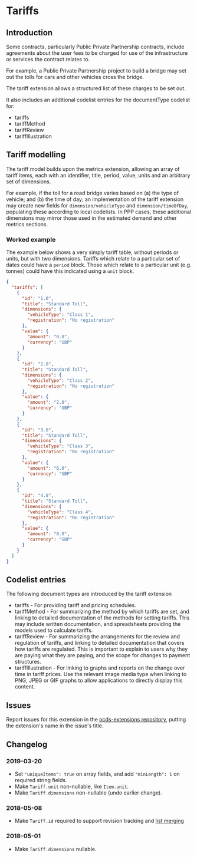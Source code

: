 # Tariffs

## Introduction

Some contracts, particularly Public Private Partnership contracts, include agreements about the user fees to be charged for use of the infrastructure or services the contract relates to.

For example, a Public Private Partnership project to build a bridge may set out the tolls for cars and other vehicles cross the bridge.

The tariff extension allows a structured list of these charges to be set out.

It also includes an additional codelist entries for the documentType codelist for:

* tariffs
* tariffMethod
* tariffReview
* tariffIllustration

## Tariff modelling

The tariff model builds upon the metrics extension, allowing an array of tariff items, each with an identifier, title, period, value, units and an arbitrary set of dimensions.

For example, if the toll for a road bridge varies based on (a) the type of vehicle; and (b) the time of day; an implementation of the tariff extension may create new fields for `dimension/vehicleType` and `dimension/timeOfDay`, populating these according to local codelists. In PPP cases, these additional dimensions may mirror those used in the estimated demand and other metrics sections.

### Worked example

The example below shows a very simply tariff table, without periods or units, but with two dimensions. Tariffs which relate to a particular set of dates could have a `period` block. Those which relate to a particular unit (e.g. tonnes) could have this indicated using a `unit` block.

```json
{
  "tariffs": [
    {
      "id": "1.0",
      "title": "Standard Toll",
      "dimensions": {
        "vehicleType": "Class 1",
        "registration": "No registration"
      },
      "value": {
        "amount": "0.0",
        "currency": "GBP"
      }
    },
    {
      "id": "2.0",
      "title": "Standard Toll",
      "dimensions": {
        "vehicleType": "Class 2",
        "registration": "No registration"
      },
      "value": {
        "amount": "2.0",
        "currency": "GBP"
      }
    },
    {
      "id": "3.0",
      "title": "Standard Toll",
      "dimensions": {
        "vehicleType": "Class 3",
        "registration": "No registration"
      },
      "value": {
        "amount": "6.0",
        "currency": "GBP"
      }
    },
    {
      "id": "4.0",
      "title": "Standard Toll",
      "dimensions": {
        "vehicleType": "Class 4",
        "registration": "No registration"
      },
      "value": {
        "amount": "8.0",
        "currency": "GBP"
      }
    }
  ]
}
```

## Codelist entries

The following document types are introduced by the tariff extension

* tariffs - For providing tariff and pricing schedules.
* tariffMethod - For summarizing the method by which tariffs are set, and linking to detailed documentation of the methods for setting tariffs. This may include written documentation, and spreadsheets providing the models used to calculate tariffs.
* tariffReview - For summarizing the arrangements for the review and regulation of tariffs, and linking to detailed documentation that covers how tariffs are regulated. This is important to explain to users why they are paying what they are paying, and the scope for changes to payment structures.
* tariffIllustration - For linking to graphs and reports on the change over time in tariff prices. Use the relevant image media type when linking to PNG, JPEG or GIF graphs to allow applications to directly display this content.

## Issues

Report issues for this extension in the [ocds-extensions repository](https://github.com/open-contracting/ocds-extensions/issues), putting the extension's name in the issue's title.

## Changelog

### 2019-03-20

* Set `"uniqueItems": true` on array fields, and add `"minLength": 1` on required string fields.
* Make `Tariff.unit` non-nullable, like `Item.unit`.
* Make `Tariff.dimensions` non-nullable (undo earlier change).

### 2018-05-08

* Make `Tariff.id` required to support revision tracking and [list merging](http://standard.open-contracting.org/latest/en/schema/merging/#lists)

### 2018-05-01

* Make `Tariff.dimensions` nullable.
